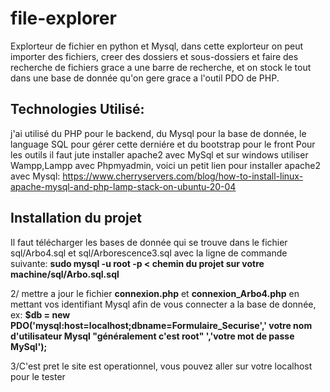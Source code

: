 # file-explorer
Explorteur de fichier en python et Mysql, dans cette explorteur on peut importer des fichiers, creer des dossiers et sous-dossiers et faire des recherche de fichiers grace a une barre de recherche, et on stock le tout dans une base de donnée qu'on gere grace a l'outil PDO de PHP.

<h2>Technologies Utilisé:</h2>

j'ai utilisé du PHP pour le backend, du Mysql pour la base de donnée, le language SQL pour gérer cette derniére et du bootstrap pour le front Pour les outils il faut jute installer apache2 avec MySql et sur windows utiliser Wampp,Lampp avec Phpmyadmin, voici un petit lien pour installer apache2 avec Mysql: https://www.cherryservers.com/blog/how-to-install-linux-apache-mysql-and-php-lamp-stack-on-ubuntu-20-04

<h2>Installation du projet</h2>

Il faut télécharger les bases de donnée qui se trouve dans le fichier sql/Arbo4.sql et sql/Arborescence3.sql avec la ligne de commande suivante: **sudo mysql -u root -p < chemin du projet sur votre machine/sql/Arbo.sql.sql**

2/ mettre a jour le fichier **connexion.php** et **connexion_Arbo4.php** en mettant vos identifiant Mysql afin de vous connecter a la base de donnée, ex: **$db = new PDO('mysql:host=localhost;dbname=Formulaire_Securise',' votre nom d'utilisateur Mysql "généralement c'est root" ','votre mot de passe MySql');**

3/C'est pret le site est operationnel, vous pouvez aller sur votre localhost pour le tester

